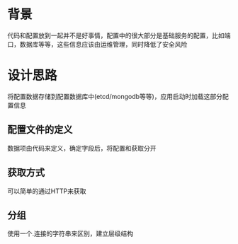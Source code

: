 # 背景

代码和配置放到一起并不是好事情，配置中的很大部分是基础服务的配置，比如端口，数据库等等，这些信息应该由运维管理，同时降低了安全风险

# 设计思路
将配置数据存储到配置数据库中(etcd/mongodb等等)，应用启动时加载这部分配置信息

## 配置文件的定义

数据项由代码来定义，确定字段后，将配置和获取分开

## 获取方式

可以简单的通过HTTP来获取


## 分组

使用一个.连接的字符串来区别，建立层级结构